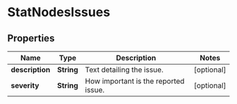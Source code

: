 

# StatNodesIssues

## Properties

Name | Type | Description | Notes
------------ | ------------- | ------------- | -------------
**description** | **String** | Text detailing the issue. |  [optional]
**severity** | **String** | How important is the reported issue. |  [optional]



